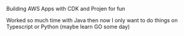 Building AWS Apps with CDK and Projen for fun

Worked so much time with Java then now I only want to do things on Typescript or Python (maybe learn GO some day)

<!--
![Marciocadev’s Stats](https://github-readme-stats.vercel.app/api?username=marciocadev&show_icons=true&theme=github_dark)

![marciocadev's Stats](https://github-readme-stats.vercel.app/api/top-langs/?username=marciocadev&theme=blue-green) 
-->

<!--
**marciocadev/marciocadev** is a ✨ _special_ ✨ repository because its `README.md` (this file) appears on your GitHub profile.

Here are some ideas to get you started:

### Hi there 👋

- 👋 Hi, I’m @marciocadev
- 👀 I’m interested in ...
- 🔭 I’m currently working on ...
- 🌱 I’m currently learning ...
- 👯 I’m looking to collaborate on ...
- 💞️ I’m looking to collaborate on ...
- 🤔 I’m looking for help with ...
- 💬 Ask me about ...
- 📫 How to reach me: ...
- 😄 Pronouns: ...
- ⚡ Fun fact: ...
- 👎 
- 💀
https://www.emojiall.com/pt
-->

